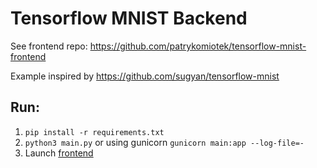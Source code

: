 # Tensorflow MNIST Backend

See frontend repo: https://github.com/patrykomiotek/tensorflow-mnist-frontend

Example inspired by https://github.com/sugyan/tensorflow-mnist

## Run:
1. `pip install -r requirements.txt`
2. `python3 main.py` or using gunicorn `gunicorn main:app --log-file=-`
3. Launch [frontend](https://github.com/patrykomiotek/tensorflow-mnist-frontend)

